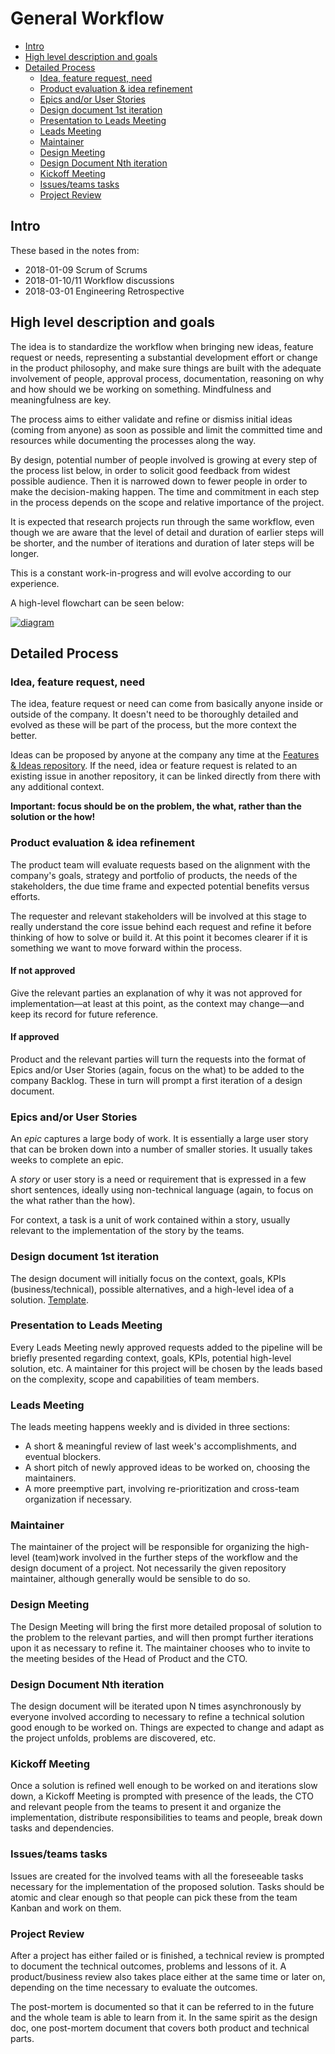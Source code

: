# General Workflow

* [Intro](#intro)
* [High level description and goals](#high-level-description-and-goals)
* [Detailed Process](#detailed-process)
  * [Idea, feature request, need](#idea-feature-request-need)
  * [Product evaluation & idea refinement](#product-evaluation-idea-refinement)
  * [Epics and/or User Stories](#epics-andor-user-stories)
  * [Design document 1st iteration](#design-document-1st-iteration)
  * [Presentation to Leads Meeting](#presentation-to-leads-meeting)
  * [Leads Meeting](#leads-meeting)
  * [Maintainer](#maintainer)
  * [Design Meeting](#design-meeting)
  * [Design Document Nth iteration](#design-document-nth-iteration)
  * [Kickoff Meeting](#kickoff-meeting)
  * [Issues/teams tasks](#issuesteams-tasks)
  * [Project Review](#project-review)

## Intro

These based in the notes from:

* 2018-01-09 Scrum of Scrums
* 2018-01-10/11 Workflow discussions
* 2018-03-01 Engineering Retrospective

## High level description and goals

The idea is to standardize the workflow when bringing new ideas, feature request
or needs, representing a substantial development effort or change in the product
philosophy, and make sure things are built with the adequate involvement of
people, approval process, documentation, reasoning on why and how should we be
working on something. Mindfulness and meaningfulness are key.

The process aims to either validate and refine or dismiss initial ideas (coming
from anyone) as soon as possible and limit the committed time and resources
while documenting the processes along the way.

By design, potential number of people involved is growing at every step of the
process list below, in order to solicit good feedback from widest possible
audience. Then it is narrowed down to fewer people in order to make the
decision-making happen. The time and commitment in each step in the process
depends on the scope and relative importance of the project.

It is expected that research projects run through the same workflow, even though
we are aware that the level of detail and duration of earlier steps will be
shorter, and the number of iterations and duration of later steps will be longer.

This is a constant work-in-progress and will evolve according to our experience.

A high-level flowchart can be seen below:

[![diagram](images/workflow.png)](https://www.draw.io/#G1Pia7d48BB-aDY69mJxxlQg5EEDy48_iI)

## Detailed Process

### Idea, feature request, need

The idea, feature request or need can come from basically anyone inside or
outside of the company. It doesn't need to be thoroughly detailed and evolved as
these will be part of the process, but the more context the better.

Ideas can be proposed by anyone at the company any time at the
[Features & Ideas repository](https://github.com/src-d/feature-idea/).
If the need, idea or feature request is related to an existing issue in another
repository, it can be linked directly from there with any additional context.

**Important: focus should be on the problem, the what, rather than the solution or the how!**

### Product evaluation & idea refinement

The product team will evaluate requests based on the alignment with the
company's goals, strategy and portfolio of products, the needs of the
stakeholders, the due time frame and expected potential benefits versus efforts.

The requester and relevant stakeholders will be involved at this stage to really
understand the core issue behind each request and refine it before thinking of
how to solve or build it. At this point it becomes clearer if it is something we
want to move forward within the process.

#### If not approved

Give the relevant parties an explanation of why it was not approved for
implementation—at least at this point, as the context may change—and keep its
record for future reference.

#### If approved

Product and the relevant parties will turn the requests into the format of
Epics and/or User Stories (again, focus on the what) to be added to the company
Backlog. These in turn will prompt a first iteration of a design document.

### Epics and/or User Stories

An *epic* captures a large body of work. It is essentially a large user story that
can be broken down into a number of smaller stories. It usually takes weeks to
complete an epic.

A *story* or user story is a need or requirement that is expressed in a few
short sentences, ideally using non-technical language (again, to focus on the
what rather than the how).

For context, a task is a unit of work contained within a story, usually relevant
to the implementation of the story by the teams.

### Design document 1st iteration

The design document will initially focus on the context, goals, KPIs
(business/technical), possible alternatives, and a high-level idea of a
solution. [Template](https://docs.google.com/document/d/1NtbOeUt9mAm3vnseCuEwBvuOI4emSzv0QopvaMYKWU4/).

### Presentation to Leads Meeting

Every Leads Meeting newly approved requests added to the pipeline will be
briefly presented regarding context, goals, KPIs, potential high-level solution,
etc. A maintainer for this project will be chosen by the leads based on the
complexity, scope and capabilities of team members.

### Leads Meeting

The leads meeting happens weekly and is divided in three sections:

* A short & meaningful review of last week's accomplishments, and eventual blockers.
* A short pitch of newly approved ideas to be worked on, choosing the maintainers.
* A more preemptive part, involving re-prioritization and cross-team organization if necessary.

### Maintainer

The maintainer of the project will be responsible for organizing the high-level
(team)work involved in the further steps of the workflow and the design document
of a project. Not necessarily the given repository maintainer, although
generally would be sensible to do so.

### Design Meeting

The Design Meeting will bring the first more detailed proposal of solution to
the problem to the relevant parties, and will then prompt further iterations
upon it as necessary to refine it. The maintainer chooses who to invite to the
meeting besides of the Head of Product and the CTO.

### Design Document Nth iteration

The design document will be iterated upon N times asynchronously by everyone
involved according to necessary to refine a technical solution good enough to be
worked on. Things are expected to change and adapt as the project unfolds,
problems are discovered, etc.

### Kickoff Meeting

Once a solution is refined well enough to be worked on and iterations slow down,
a Kickoff Meeting is prompted with presence of the leads, the CTO and relevant
people from the teams to present it and organize the implementation, distribute
responsibilities to teams and people, break down tasks and dependencies.

### Issues/teams tasks

Issues are created for the involved teams with all the foreseeable tasks
necessary for the implementation of the proposed solution. Tasks should be
atomic and clear enough so that people can pick these from the team Kanban and
work on them.

### Project Review

After a project has either failed or is finished, a technical review is prompted
to document the technical outcomes, problems and lessons of it. A
product/business review also takes place either at the same time or later on,
depending on the time necessary to evaluate the outcomes.

The post-mortem is documented so that it can be referred to in the future and
the whole team is able to learn from it. In the same spirit as the design doc,
one post-mortem document that covers both product and technical parts.
